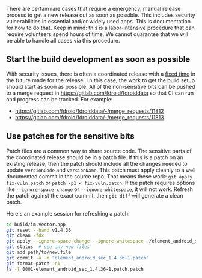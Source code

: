 
There are certain rare cases that require a emergency, manual release process to get a new release out as soon as  possible.  This includes security vulnerabilities in essential and/or widely used apps.  This is documentation for how to do that.  Keep in mind: this is a labor-intensive procedure that can require volunteers spend hours of time.  We cannot guarantee that we will be able to handle all cases via this procedure.

## Start the build development as soon as possible

With security issues, there is often a coordinated release with a [fixed time](https://matrix.org/blog/2022/09/23/pre-disclosure-upcoming-critical-security-release-of-matrix-sd-ks-and-clients/) in the future made for the release.  I n this case, the work to get the build setup should start as soon as possible.  All of the non-sensitive bits can be pushed to a merge request in https://gitlab.com/fdroid/fdroiddata so that CI can run and progress can be tracked.  For example:

* https://gitlab.com/fdroid/fdroiddata/-/merge_requests/11812
* https://gitlab.com/fdroid/fdroiddata/-/merge_requests/11813

## Use patches for the sensitive bits

Patch files are a common way to share source code.  The sensitive parts of the coordinated release should be in a patch file.  If this is a patch on an existing release, then the patch should include all the changes needed to update `versionCode` and `versionName`.   This patch must apply cleanly to a well documented commit in the source repo.  That means these work: `git apply fix-vuln.patch` or `patch -p1 < fix-vuln.patch`.  If the patch requires options like `--ignore-space-change` or `--ignore-whitespace`, it will not work.  Refresh the patch against the exact commit, then `git diff` will generate a clean patch.

Here's an example session for refreshing a patch:

```bash
cd build/im.vector.app
git reset --hard v1.4.36
git clean -fdx
git apply --ignore-space-change --ignore-whitespace ~/element_android_sec_1.4.37.patch
git status  # see any new files
git add path/to/new.file
git commit -a -m "element_android_sec_1.4.36-1.patch"
git format-patch -n1
ls -l 0001-element_android_sec_1.4.36-1.patch.patch 
```
